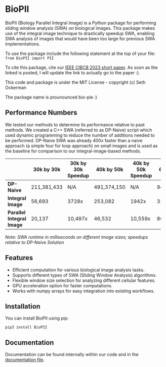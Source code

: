 # BioPII

BioPII (Biology Parallel Integral Image) is a Python package for performing sliding window analysis (SWA) on biological images. This package makes use of the integral image technique to drastically speedup SWA, enabling SWA analysis of images that would have been too large for previous SWA implementations. 

To use the package include the following statement at the top of your file: `from BioPII import PII`

To cite this package, cite our [IEEE CIBCB 2023 short paper](TODO). As soon as the linked is posted, I will update the link to actually go to the paper :). 

This code and package is under the MIT License - copyright (c) Seth Ockerman

The package name is prounounced bio-pie :)

## Performance Numbers
We tested our methods to determine its performance relative to past methods. We created a C++ SWA (referred to as DP-Naive) script which used dynamic programming to reduce the number of additions needed to be performed. DP-Naive SWA was already 400x faster than a naive approach (a simple four for loop approach) on small images and is used as the baseline for comparison to our integral-image-based methods. 

|                   | 30k by 30k | 30k by 30k Speedup | 40k by 50k | 40k by 50k Speedup | 60k by 60k | 60k by 60k Speedup |
|-------------------|------------|--------------------|------------|--------------------|------------|--------------------|
| **DP-Naive**      | 211,381,433| N/A                | 491,374,150| N/A                | 943,858,845     | N/A                |
| **Integral Image**            | 56,693     | 3728x              | 253,082    | 1942x               | 319,666    | 2953x               |
| **Parallel Integral Image**           | 20,137     | 10,497x             | 46,532     | 10,559x             | 86,583    | 10,901x            |

*Note: SWA runtime in milliseconds on different image sizes; speedups relative to DP-Naive Solution*


## Features

- Efficient computation for various biological image analysis tasks.
- Supports different types of SWA (Sliding Window Analysis) algorithms.
- Flexible window size selection for analyzing different cellular features.
- GPU acceleration option for faster computations.
- Works with numpy arrays for easy integration into existing workflows.

## Installation

You can install BioPII using pip:

``` pip3 install BioPII ```

## Documentation
Documentation can be found internally within our code and in the [documentation file](./documentation.md).  
